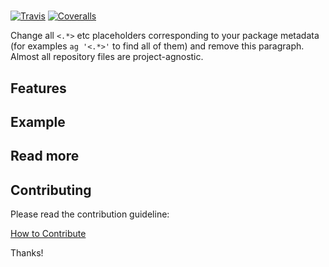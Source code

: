 # <name>

[![Travis](https://img.shields.io/travis/okfn/<repo>/master.svg)](https://travis-ci.org/okfn/<repo>)
[![Coveralls](http://img.shields.io/coveralls/okfn/<repo>/master.svg)](https://coveralls.io/r/okfn/<repo>?branch=master)

Change all `<.*>` etc placeholders corresponding to your package metadata (for examples `ag '<.*>'` to find all of them) and remove this paragraph. Almost all repository files are project-agnostic.

## Features

<features>

## Example

<example>

## Read more

<read more>

## Contributing

Please read the contribution guideline:

[How to Contribute](CONTRIBUTING.md)

Thanks!
